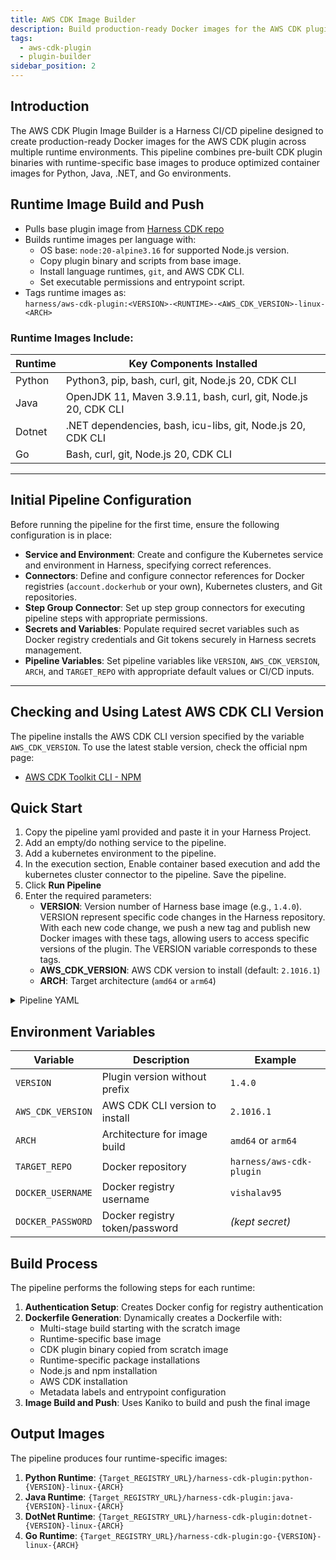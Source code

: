 ```yaml
---
title: AWS CDK Image Builder
description: Build production-ready Docker images for the AWS CDK plugin across multiple runtime environments.
tags: 
  - aws-cdk-plugin
  - plugin-builder
sidebar_position: 2
---
```


## Introduction

The AWS CDK Plugin Image Builder is a Harness CI/CD pipeline designed to create production-ready Docker images for the AWS CDK plugin across multiple runtime environments. This pipeline combines pre-built CDK plugin binaries with runtime-specific base images to produce optimized container images for Python, Java, .NET, and Go environments.

## Runtime Image Build and Push

- Pulls base plugin image from [Harness CDK repo](https://hub.docker.com/r/harness/aws-cdk-plugin/tags)
- Builds runtime images per language with:
  - OS base: `node:20-alpine3.16` for supported Node.js version.
  - Copy plugin binary and scripts from base image.
  - Install language runtimes, `git`, and AWS CDK CLI.
  - Set executable permissions and entrypoint script.
- Tags runtime images as:  
  `harness/aws-cdk-plugin:<VERSION>-<RUNTIME>-<AWS_CDK_VERSION>-linux-<ARCH>`

### Runtime Images Include:

| Runtime | Key Components Installed                          |
| ------- | ------------------------------------------------ |
| Python  | Python3, pip, bash, curl, git, Node.js 20, CDK CLI |
| Java    | OpenJDK 11, Maven 3.9.11, bash, curl, git, Node.js 20, CDK CLI |
| Dotnet  | .NET dependencies, bash, icu-libs, git, Node.js 20, CDK CLI |
| Go      | Bash, curl, git, Node.js 20, CDK CLI             |

---

## Initial Pipeline Configuration

Before running the pipeline for the first time, ensure the following configuration is in place:

- **Service and Environment**: Create and configure the Kubernetes service and environment in Harness, specifying correct references.
- **Connectors**: Define and configure connector references for Docker registries (`account.dockerhub` or your own), Kubernetes clusters, and Git repositories.
- **Step Group Connector**: Set up step group connectors for executing pipeline steps with appropriate permissions.
- **Secrets and Variables**: Populate required secret variables such as Docker registry credentials and Git tokens securely in Harness secrets management.
- **Pipeline Variables**: Set pipeline variables like `VERSION`, `AWS_CDK_VERSION`, `ARCH`, and `TARGET_REPO` with appropriate default values or CI/CD inputs.

---

## Checking and Using Latest AWS CDK CLI Version

The pipeline installs the AWS CDK CLI version specified by the variable `AWS_CDK_VERSION`. To use the latest stable version, check the official npm page:

- [AWS CDK Toolkit CLI - NPM](https://www.npmjs.com/package/aws-cdk)

## Quick Start

1. Copy the pipeline yaml provided and paste it in your Harness Project.
2. Add an empty/do nothing service to the pipeline.
3. Add a kubernetes environment to the pipeline.
4. In the execution section, Enable container based execution and add the kubernetes cluster connector to the pipeline. Save the pipeline.
5. Click **Run Pipeline**
6. Enter the required parameters:
   - **VERSION**:  Version number of Harness base image (e.g., `1.4.0`). VERSION represent specific code changes in the Harness repository. With each new code change, we push a new tag and publish new Docker images with these tags, allowing users to access specific versions of the plugin. The VERSION variable corresponds to these tags.
   - **AWS_CDK_VERSION**: AWS CDK version to install (default: `2.1016.1`)
   - **ARCH**: Target architecture (`amd64` or `arm64`)

<details>
<summary>Pipeline YAML</summary>

```yaml
pipeline:
  projectIdentifier: your_project_identifier
  orgIdentifier: your_org_identifier
  tags: {}
  stages:
    - stage:
        identifier: cdk
        type: Deployment
        name: ckd
        spec:
          deploymentType: Kubernetes
          service:
            serviceRef: service
          environment:
            environmentRef: your_environment_identifier
            deployToAll: false
            infrastructureDefinitions:
              - identifier: your_infrastructure_identifier
          execution:
            steps:
              - stepGroup:
                  identifier: build
                  name: build
                  sharedPaths:
                    - /var/run
                    - /var/lib/docker
                  steps:
                    - step:
                        type: Background
                        name: dinD
                        identifier: Background
                        spec:
                          connectorRef: your_connector_identifier
                          image: docker:24.0-dind
                          shell: Sh
                          privileged: true
                    - step:
                        type: Run
                        name: Build and push
                        identifier: Run_2
                        spec:
                          connectorRef: your_connector_identifier
                          image: docker:24.0-dind
                          shell: Sh
                          command: |-
                            #!/bin/bash
                            set -euo pipefail

                            # Install common dependencies once - git/node/python/bash etc.
                            apk add --no-cache bash icu-libs krb5-libs libgcc libintl libssl3 libstdc++ zlib git curl python3 py3-pip bash curl


                            export VERSION="<+pipeline.variables.VERSION>"
                            export AWS_CDK_VERSION="<+pipeline.variables.AWS_CDK_VERSION>"
                            export ARCH="<+pipeline.variables.ARCH>"
                            export TARGET_REPO="<+pipeline.variables.TARGET_REPO>"
                            DOCKER_USERNAME=<+pipeline.variables.DOCKER_USERNAME>
                            DOCKER_PASSWORD=<+pipeline.variables.DOCKER_PASSWORD>

                            SOURCE_REGISTRY="harness/aws-cdk-plugin"
                            SCRATCH_IMAGE="${SOURCE_REGISTRY}:${VERSION}-base-${ARCH}"


                            docker version
                            docker info

                            echo "Logging into docker registry"
                            echo "${DOCKER_PASSWORD}" | docker login -u "${DOCKER_USERNAME}" --password-stdin

                            echo "Pulling base scratch image: ${SCRATCH_IMAGE}"
                            docker pull "${SCRATCH_IMAGE}"

                            # ##### Python image #####
                            PY_IMAGE="${TARGET_REPO}:python-${VERSION}-${AWS_CDK_VERSION}-linux-${ARCH}"

                            cat > Dockerfile.python << EOF
                            FROM ${SCRATCH_IMAGE} as scratch-content

                            FROM node:20-alpine3.16

                            COPY --from=scratch-content /opt/harness/plugin /opt/harness/aws-cdk-plugin
                            COPY --from=scratch-content /opt/harness/scripts /opt/harness/scripts

                            RUN chmod +x /opt/harness/aws-cdk-plugin /opt/harness/scripts/run.sh

                            RUN apk add --no-cache python3 py3-pip bash curl git
                            RUN pip3 install --upgrade pip

                            RUN node --version && npm --version
                            RUN npm install -g aws-cdk@${AWS_CDK_VERSION}
                            RUN cdk --version

                            LABEL org.label-schema.runtime="python"
                            ENTRYPOINT ["/opt/harness/scripts/run.sh"]
                            EOF

                            echo "Building Python runtime image"
                            docker build -t "${PY_IMAGE}" -f Dockerfile.python .
                            echo "Pushing Python runtime image"
                            docker push "${PY_IMAGE}"

                            ##### Java image #####
                            JAVA_IMAGE="${TARGET_REPO}:java-${VERSION}-${AWS_CDK_VERSION}-linux-${ARCH}"
                            MAVEN_VERSION=3.9.11

                            cat > Dockerfile.java << EOF
                            FROM ${SCRATCH_IMAGE} as scratch-content

                            FROM node:20-alpine3.16

                            # Copy plugin binary to expected path matching run.sh
                            COPY --from=scratch-content /opt/harness/plugin /opt/harness/aws-cdk-plugin
                            COPY --from=scratch-content /opt/harness/scripts /opt/harness/scripts

                            RUN chmod +x /opt/harness/aws-cdk-plugin /opt/harness/scripts/run.sh

                            RUN apk add --no-cache openjdk11-jre curl bash git

                            RUN curl -LO https://dlcdn.apache.org/maven/maven-3/${MAVEN_VERSION}/binaries/apache-maven-${MAVEN_VERSION}-bin.tar.gz && \\
                                tar -xzf apache-maven-${MAVEN_VERSION}-bin.tar.gz -C /usr/local && \\
                                rm apache-maven-${MAVEN_VERSION}-bin.tar.gz

                            ENV PATH=/usr/local/apache-maven-${MAVEN_VERSION}/bin:\$PATH

                            RUN java -version
                            RUN mvn -v

                            RUN node --version && npm --version
                            RUN npm install -g aws-cdk@${AWS_CDK_VERSION}
                            RUN cdk --version

                            LABEL org.label-schema.runtime="java"
                            ENTRYPOINT ["/opt/harness/scripts/run.sh"]
                            EOF

                            echo "Building Java runtime image"
                            docker build -t "${JAVA_IMAGE}" -f Dockerfile.java .
                            echo "Pushing Java runtime image"
                            docker push "${JAVA_IMAGE}"

                            echo "✅ Java runtime image built and pushed successfully."

                            # ##### Dotnet image #####
                            DOTNET_IMAGE="${TARGET_REPO}:dotnet-${VERSION}-${AWS_CDK_VERSION}-linux-${ARCH}"

                            cat > Dockerfile.dotnet << EOF
                            FROM ${SCRATCH_IMAGE} as scratch-content

                            FROM node:20-alpine3.16

                            COPY --from=scratch-content /opt/harness/plugin /opt/harness/aws-cdk-plugin
                            COPY --from=scratch-content /opt/harness/scripts /opt/harness/scripts

                            RUN chmod +x /opt/harness/aws-cdk-plugin /opt/harness/scripts/run.sh

                            RUN apk add --no-cache bash icu-libs krb5-libs libgcc libintl libssl3 libstdc++ zlib curl nodejs npm git
                            RUN echo "http://dl-3.alpinelinux.org/alpine/edge/testing" >> /etc/apk/repositories
                            RUN apk add --no-cache libgdiplus

                            RUN node --version && npm --version
                            RUN npm install -g aws-cdk@${AWS_CDK_VERSION}
                            RUN cdk --version

                            LABEL org.label-schema.runtime="dotnet"
                            ENTRYPOINT ["/opt/harness/scripts/run.sh"]
                            EOF

                            echo "Building Dotnet runtime image"
                            docker build -t "${DOTNET_IMAGE}" -f Dockerfile.dotnet .
                            echo "Pushing Dotnet runtime image"
                            docker push "${DOTNET_IMAGE}"

                            # ##### Go image #####
                            GO_IMAGE="${TARGET_REPO}:go-${VERSION}-${AWS_CDK_VERSION}-linux-${ARCH}"

                            cat > Dockerfile.go << EOF
                            FROM ${SCRATCH_IMAGE} as scratch-content

                            FROM node:20-alpine3.16

                            COPY --from=scratch-content /opt/harness/plugin /opt/harness/aws-cdk-plugin
                            COPY --from=scratch-content /opt/harness/scripts /opt/harness/scripts

                            RUN chmod +x /opt/harness/aws-cdk-plugin /opt/harness/scripts/run.sh

                            RUN apk add --no-cache bash curl git nodejs npm

                            RUN node --version && npm --version
                            RUN npm install -g aws-cdk@${AWS_CDK_VERSION}
                            RUN cdk --version

                            LABEL org.label-schema.runtime="go"
                            ENTRYPOINT ["/opt/harness/scripts/run.sh"]
                            EOF

                            echo "Building Go runtime image"
                            docker build -t "${GO_IMAGE}" -f Dockerfile.go .
                            echo "Pushing Go runtime image"
                            docker push "${GO_IMAGE}"

                            echo "All runtime images built and pushed successfully."
                        description: Build and push images for all rumtimes
                  stepGroupInfra:
                    type: KubernetesDirect
                    spec:
                      connectorRef: your_connector_identifier
            rollbackSteps: []
        failureStrategies:
          - onFailure:
              errors:
                - AllErrors
              action:
                type: StageRollback
        tags: {}
  variables:
    - name: VERSION
      type: String
      description: Version of the plugin (without 'v' prefix)
      required: true
      value: <+input>.default(1.4.0)
    - name: AWS_CDK_VERSION
      type: String
      description: AWS CDK version to install
      required: true
      value: <+input>.default(2.1016.1)
    - name: ARCH
      type: String
      description: Architecture to build for
      required: true
      value: <+input>.allowedValues(amd64,arm64)
    - name: TARGET_REPO
      type: String
      description: Target registry URL
      required: true
      value: your_target_registry_url
    - name: DOCKER_USERNAME
      type: String
      description: Registry username
      required: true
      value: your_registry_username
    - name: DOCKER_PASSWORD
      type: String
      description: Registry password
      required: true
      value: <+secrets.getValue("your-docker-pat")>
  identifier: cdk-build-push
  name: cdkbuildandpush


```

</details>

## Environment Variables

| Variable         | Description                        | Example                   |
| ---------------- | -------------------------------- | ------------------------- |
| `VERSION`        | Plugin version without prefix     | `1.4.0`                   |
| `AWS_CDK_VERSION`| AWS CDK CLI version to install    | `2.1016.1`                |
| `ARCH`           | Architecture for image build      | `amd64` or `arm64`        |
| `TARGET_REPO`    | Docker repository                 | `harness/aws-cdk-plugin`  |
| `DOCKER_USERNAME`| Docker registry username          | `vishalav95`              |
| `DOCKER_PASSWORD`| Docker registry token/password    | *(kept secret)*           |

## Build Process

The pipeline performs the following steps for each runtime:

1. **Authentication Setup**: Creates Docker config for registry authentication
2. **Dockerfile Generation**: Dynamically creates a Dockerfile with:
   - Multi-stage build starting with the scratch image
   - Runtime-specific base image
   - CDK plugin binary copied from scratch image
   - Runtime-specific package installations
   - Node.js and npm installation
   - AWS CDK installation
   - Metadata labels and entrypoint configuration
3. **Image Build and Push**: Uses Kaniko to build and push the final image

## Output Images

The pipeline produces four runtime-specific images:

1. **Python Runtime**: `{Target_REGISTRY_URL}/harness-cdk-plugin:python-{VERSION}-linux-{ARCH}`
2. **Java Runtime**: `{Target_REGISTRY_URL}/harness-cdk-plugin:java-{VERSION}-linux-{ARCH}`
3. **DotNet Runtime**: `{Target_REGISTRY_URL}/harness-cdk-plugin:dotnet-{VERSION}-linux-{ARCH}`
4. **Go Runtime**: `{Target_REGISTRY_URL}/harness-cdk-plugin:go-{VERSION}-linux-{ARCH}`